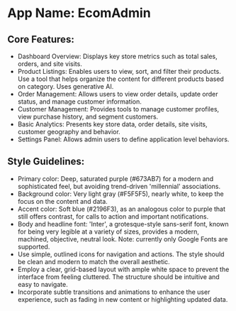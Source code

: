 # **App Name**: EcomAdmin

## Core Features:

- Dashboard Overview: Displays key store metrics such as total sales, orders, and site visits.
- Product Listings: Enables users to view, sort, and filter their products. Use a tool that helps organize the content for different products based on category. Uses generative AI.
- Order Management: Allows users to view order details, update order status, and manage customer information.
- Customer Management: Provides tools to manage customer profiles, view purchase history, and segment customers.
- Basic Analytics: Presents key store data, order details, site visits, customer geography and behavior.
- Settings Panel: Allows admin users to define application level behaviors.

## Style Guidelines:

- Primary color: Deep, saturated purple (#673AB7) for a modern and sophisticated feel, but avoiding trend-driven 'millennial' associations.
- Background color: Very light gray (#F5F5F5), nearly white, to keep the focus on the content and data.
- Accent color: Soft blue (#2196F3), as an analogous color to purple that still offers contrast, for calls to action and important notifications.
- Body and headline font: 'Inter', a grotesque-style sans-serif font, known for being very legible at a variety of sizes, provides a modern, machined, objective, neutral look. Note: currently only Google Fonts are supported.
- Use simple, outlined icons for navigation and actions. The style should be clean and modern to match the overall aesthetic.
- Employ a clear, grid-based layout with ample white space to prevent the interface from feeling cluttered. The structure should be intuitive and easy to navigate.
- Incorporate subtle transitions and animations to enhance the user experience, such as fading in new content or highlighting updated data.